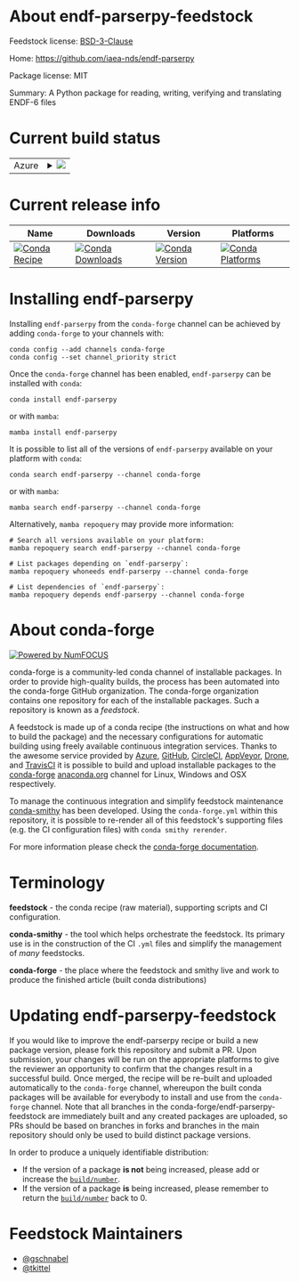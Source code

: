 About endf-parserpy-feedstock
=============================

Feedstock license: [BSD-3-Clause](https://github.com/conda-forge/endf-parserpy-feedstock/blob/main/LICENSE.txt)

Home: https://github.com/iaea-nds/endf-parserpy

Package license: MIT

Summary: A Python package for reading, writing, verifying and translating ENDF-6 files

Current build status
====================


<table>
    
  <tr>
    <td>Azure</td>
    <td>
      <details>
        <summary>
          <a href="https://dev.azure.com/conda-forge/feedstock-builds/_build/latest?definitionId=25016&branchName=main">
            <img src="https://dev.azure.com/conda-forge/feedstock-builds/_apis/build/status/endf-parserpy-feedstock?branchName=main">
          </a>
        </summary>
        <table>
          <thead><tr><th>Variant</th><th>Status</th></tr></thead>
          <tbody><tr>
              <td>linux_64</td>
              <td>
                <a href="https://dev.azure.com/conda-forge/feedstock-builds/_build/latest?definitionId=25016&branchName=main">
                  <img src="https://dev.azure.com/conda-forge/feedstock-builds/_apis/build/status/endf-parserpy-feedstock?branchName=main&jobName=linux&configuration=linux%20linux_64_" alt="variant">
                </a>
              </td>
            </tr><tr>
              <td>osx_64</td>
              <td>
                <a href="https://dev.azure.com/conda-forge/feedstock-builds/_build/latest?definitionId=25016&branchName=main">
                  <img src="https://dev.azure.com/conda-forge/feedstock-builds/_apis/build/status/endf-parserpy-feedstock?branchName=main&jobName=osx&configuration=osx%20osx_64_" alt="variant">
                </a>
              </td>
            </tr><tr>
              <td>win_64</td>
              <td>
                <a href="https://dev.azure.com/conda-forge/feedstock-builds/_build/latest?definitionId=25016&branchName=main">
                  <img src="https://dev.azure.com/conda-forge/feedstock-builds/_apis/build/status/endf-parserpy-feedstock?branchName=main&jobName=win&configuration=win%20win_64_" alt="variant">
                </a>
              </td>
            </tr>
          </tbody>
        </table>
      </details>
    </td>
  </tr>
</table>

Current release info
====================

| Name | Downloads | Version | Platforms |
| --- | --- | --- | --- |
| [![Conda Recipe](https://img.shields.io/badge/recipe-endf--parserpy-green.svg)](https://anaconda.org/conda-forge/endf-parserpy) | [![Conda Downloads](https://img.shields.io/conda/dn/conda-forge/endf-parserpy.svg)](https://anaconda.org/conda-forge/endf-parserpy) | [![Conda Version](https://img.shields.io/conda/vn/conda-forge/endf-parserpy.svg)](https://anaconda.org/conda-forge/endf-parserpy) | [![Conda Platforms](https://img.shields.io/conda/pn/conda-forge/endf-parserpy.svg)](https://anaconda.org/conda-forge/endf-parserpy) |

Installing endf-parserpy
========================

Installing `endf-parserpy` from the `conda-forge` channel can be achieved by adding `conda-forge` to your channels with:

```
conda config --add channels conda-forge
conda config --set channel_priority strict
```

Once the `conda-forge` channel has been enabled, `endf-parserpy` can be installed with `conda`:

```
conda install endf-parserpy
```

or with `mamba`:

```
mamba install endf-parserpy
```

It is possible to list all of the versions of `endf-parserpy` available on your platform with `conda`:

```
conda search endf-parserpy --channel conda-forge
```

or with `mamba`:

```
mamba search endf-parserpy --channel conda-forge
```

Alternatively, `mamba repoquery` may provide more information:

```
# Search all versions available on your platform:
mamba repoquery search endf-parserpy --channel conda-forge

# List packages depending on `endf-parserpy`:
mamba repoquery whoneeds endf-parserpy --channel conda-forge

# List dependencies of `endf-parserpy`:
mamba repoquery depends endf-parserpy --channel conda-forge
```


About conda-forge
=================

[![Powered by
NumFOCUS](https://img.shields.io/badge/powered%20by-NumFOCUS-orange.svg?style=flat&colorA=E1523D&colorB=007D8A)](https://numfocus.org)

conda-forge is a community-led conda channel of installable packages.
In order to provide high-quality builds, the process has been automated into the
conda-forge GitHub organization. The conda-forge organization contains one repository
for each of the installable packages. Such a repository is known as a *feedstock*.

A feedstock is made up of a conda recipe (the instructions on what and how to build
the package) and the necessary configurations for automatic building using freely
available continuous integration services. Thanks to the awesome service provided by
[Azure](https://azure.microsoft.com/en-us/services/devops/), [GitHub](https://github.com/),
[CircleCI](https://circleci.com/), [AppVeyor](https://www.appveyor.com/),
[Drone](https://cloud.drone.io/welcome), and [TravisCI](https://travis-ci.com/)
it is possible to build and upload installable packages to the
[conda-forge](https://anaconda.org/conda-forge) [anaconda.org](https://anaconda.org/)
channel for Linux, Windows and OSX respectively.

To manage the continuous integration and simplify feedstock maintenance
[conda-smithy](https://github.com/conda-forge/conda-smithy) has been developed.
Using the ``conda-forge.yml`` within this repository, it is possible to re-render all of
this feedstock's supporting files (e.g. the CI configuration files) with ``conda smithy rerender``.

For more information please check the [conda-forge documentation](https://conda-forge.org/docs/).

Terminology
===========

**feedstock** - the conda recipe (raw material), supporting scripts and CI configuration.

**conda-smithy** - the tool which helps orchestrate the feedstock.
                   Its primary use is in the construction of the CI ``.yml`` files
                   and simplify the management of *many* feedstocks.

**conda-forge** - the place where the feedstock and smithy live and work to
                  produce the finished article (built conda distributions)


Updating endf-parserpy-feedstock
================================

If you would like to improve the endf-parserpy recipe or build a new
package version, please fork this repository and submit a PR. Upon submission,
your changes will be run on the appropriate platforms to give the reviewer an
opportunity to confirm that the changes result in a successful build. Once
merged, the recipe will be re-built and uploaded automatically to the
`conda-forge` channel, whereupon the built conda packages will be available for
everybody to install and use from the `conda-forge` channel.
Note that all branches in the conda-forge/endf-parserpy-feedstock are
immediately built and any created packages are uploaded, so PRs should be based
on branches in forks and branches in the main repository should only be used to
build distinct package versions.

In order to produce a uniquely identifiable distribution:
 * If the version of a package **is not** being increased, please add or increase
   the [``build/number``](https://docs.conda.io/projects/conda-build/en/latest/resources/define-metadata.html#build-number-and-string).
 * If the version of a package **is** being increased, please remember to return
   the [``build/number``](https://docs.conda.io/projects/conda-build/en/latest/resources/define-metadata.html#build-number-and-string)
   back to 0.

Feedstock Maintainers
=====================

* [@gschnabel](https://github.com/gschnabel/)
* [@tkittel](https://github.com/tkittel/)

